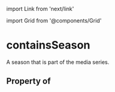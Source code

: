 import Link from 'next/link'
  
import Grid from '@components/Grid'

# containsSeason

A season that is part of the media series.

## Property of



